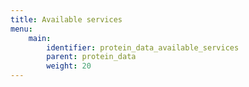 ```yaml
---
title: Available services
menu:
    main:
        identifier: protein_data_available_services
        parent: protein_data
        weight: 20
---
```

